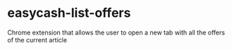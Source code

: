 # easycash-list-offers
Chrome extension that allows the user to open a new tab with all the offers of the current article
